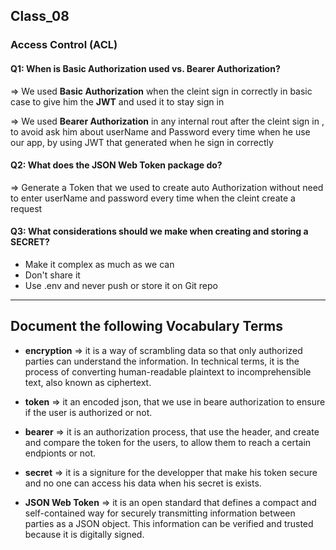 
## Class_08

### Access Control (ACL)



#### Q1: When is Basic Authorization used vs. Bearer Authorization?

=> We used **Basic Authorization** when the cleint sign in correctly in basic case to give him the **JWT** and used it to stay sign in 

=> We used **Bearer Authorization** in any internal rout after the cleint sign in ,  to avoid ask him about userName and Password every time when he use our app, by using JWT that generated when he sign in correctly


#### Q2: What does the JSON Web Token package do?

=> Generate a Token that we used to create auto Authorization without need to enter userName and password every time when the cleint create a request 

#### Q3: What considerations should we make when creating and storing a SECRET?

- Make it complex as much as we can 
- Don't share it 
- Use .env and never push or store it on Git repo 

---------------------------

## Document the following Vocabulary Terms

- **encryption** => it is a way of scrambling data so that only authorized parties can understand the information. In technical terms, it is the process of converting human-readable plaintext to incomprehensible text, also known as ciphertext.

- **token** => it an encoded json, that we use in beare authorization to ensure if the user is authorized or not.

- **bearer** => it is an authorization process, that use the header, and create and compare the token for the users, to allow them to reach a certain endpionts or not.

- **secret** => it is a signiture for the developper that make his token secure and no one can access his data when his secret is exists.

- **JSON Web Token** => it is an open standard that defines a compact and self-contained way for securely transmitting information between parties as a JSON object. This information can be verified and trusted because it is digitally signed.

